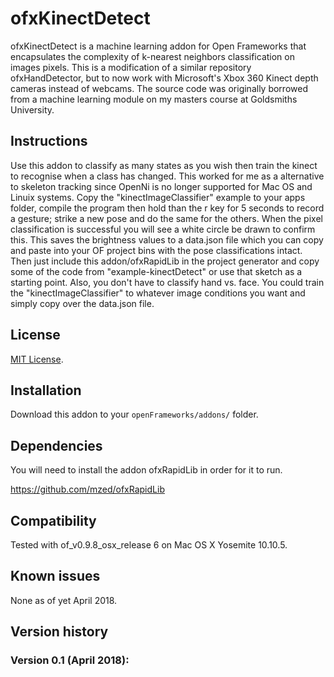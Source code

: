 ofxKinectDetect
=====================================
ofxKinectDetect is a machine learning addon for Open Frameworks that encapsulates the complexity of k-nearest neighbors classification on images pixels. This is a modification of a similar repository ofxHandDetector, but to now work with Microsoft's Xbox 360 Kinect depth cameras instead of webcams. The source code was originally borrowed from a machine learning module on my masters course at Goldsmiths University.

Instructions
------------
Use this addon to classify as many states as you wish then train the kinect to recognise when a class has changed. This worked for me as a alternative to skeleton tracking since OpenNi is no longer supported for Mac OS and Linuix systems. Copy the "kinectImageClassifier" example to your apps folder, compile the program then hold than the r key for 5 seconds to record a gesture; strike a new pose and do the same for the others. When the pixel classification is successful you will see a white circle be drawn to confirm this. This saves the brightness values to a data.json file which you can copy and paste into your OF project bins with the pose classifications intact. Then just include this addon/ofxRapidLib in the project generator and copy some of the code from "example-kinectDetect" or use that sketch as a starting point. Also, you don't have to classify hand vs. face. You could train the "kinectImageClassifier" to whatever image conditions you want and simply copy over the data.json file.

License
-------
[MIT License](https://en.wikipedia.org/wiki/MIT_License).

Installation
------------
Download this addon to your `openFrameworks/addons/` folder.

Dependencies
------------
You will need to install the addon ofxRapidLib in order for it to run.

https://github.com/mzed/ofxRapidLib 

Compatibility
------------
Tested with of_v0.9.8_osx_release 6 on Mac OS X Yosemite 10.10.5.

Known issues
------------
None as of yet April 2018.

Version history
------------
### Version 0.1 (April 2018):


